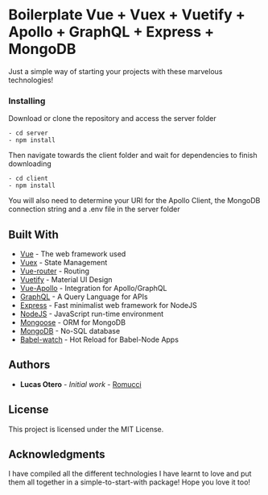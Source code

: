 # Boilerplate Vue + Vuex + Vuetify + Apollo + GraphQL + Express + MongoDB

Just a simple way of starting your projects with these marvelous technologies!

### Installing
Download or clone the repository and access the server folder

```
- cd server
- npm install 
```

Then navigate towards the client folder and wait for dependencies to finish downloading

```
- cd client
- npm install
```

You will also need to determine your URI for the Apollo Client, the MongoDB connection string
and a .env file in the server folder


## Built With
* [Vue](https://github.com/vuejs/vue) - The web framework used
* [Vuex](https://github.com/vuejs/vuex) - State Management
* [Vue-router](https://github.com/vuejs/vue-router) - Routing
* [Vuetify](https://github.com/vuetifyjs/vuetify) - Material UI Design
* [Vue-Apollo](https://github.com/Akryum/vue-apollo) - Integration for Apollo/GraphQL
* [GraphQL](http://graphql.org/) - A Query Language for APIs
* [Express](http://expressjs.com/) - Fast minimalist web framework for NodeJS
* [NodeJS](https://github.com/nodejs/node) - JavaScript run-time environment
* [Mongoose](http://mongoosejs.com/) - ORM for MongoDB
* [MongoDB](http://www.mongodb.com) - No-SQL database 
* [Babel-watch](https://github.com/kmagiera/babel-watch) - Hot Reload for Babel-Node Apps

## Authors

* **Lucas Otero** - *Initial work* - [Romucci](https://github.com/romucci)

## License

This project is licensed under the MIT License.

## Acknowledgments

I have compiled all the different technologies I have learnt to love and put them all together in a simple-to-start-with package!
Hope you love it too!